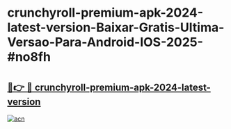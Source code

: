 # crunchyroll-premium-apk-2024-latest-version-Baixar-Gratis-Ultima-Versao-Para-Android-IOS-2025-#no8fh

# <h2><a href="https://ainizakaria.my?title=crunchyroll-premium-apk-2024-latest-version&ref=24M">🔗👉 🔴 crunchyroll-premium-apk-2024-latest-version</a></h2>

[![acn](https://github.com/user-attachments/assets/0f9c940e-d8b0-45ae-aac7-cd30a18b3e1c)](https://ainizakaria.my?title=crunchyroll-premium-apk-2024-latest-version&ref=24M)

